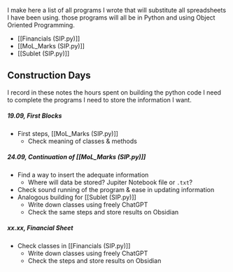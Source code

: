 I make here a list of all programs I wrote that will substitute all spreadsheets I have been using. those programs will all be in Python and using Object Oriented Programming.
- [[Financials (SIP.py)]]
- [[MoL_Marks (SIP.py)]]
- [[Sublet (SIP.py)]]

## Construction Days
I record in these notes the hours spent on building the python code I need to complete the programs I need to store the information I want. 
##### 19.09, First Blocks
- First steps, [[MoL_Marks (SIP.py)]]
	- Check meaning of classes & methods
##### 24.09, Continuation of [[MoL_Marks (SIP.py)]]
- Find a way to insert the adequate information
	- Where will data be stored? Jupiter Notebook file or `.txt`?
- Check sound running of the program & ease in updating information
- Analogous building for [[Sublet (SIP.py)]]
	- Write down classes using freely ChatGPT
	- Check the same steps and store results on Obsidian
##### xx.xx, Financial Sheet
- Check classes in [[Financials (SIP.py)]]
	- Write down classes using freely ChatGPT
	- Check the steps and store results on Obsidian